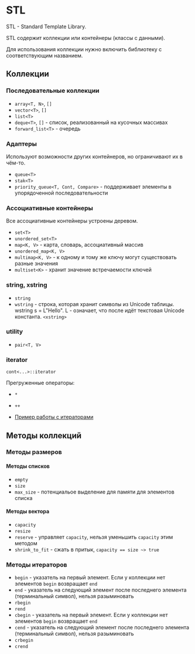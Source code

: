 # STL

STL - Standard Template Library.

STL содержит коллекции или контейнеры (классы с данными).

Для использования коллекции нужно включить библиотеку с
соответствующим названием.

## Коллекции

### Последовательные коллекции

- `array<T, N>`, `[]`
- `vector<T>`, `[]`
- `list<T>`
- `deque<T>`, `[]` - список, реализованный на кусочных массивах
- `forward_list<T>` - очередь

### Адаптеры

Используют возможности других контейнеров, но ограничивают их в
чём-то.

- `queue<T>`
- `stak<T>`
- `priority_queue<T, Cont, Compare>` - поддерживает элементы в
  упорядоченной последовательности

### Ассоциативные контейнеры

Все ассоциативные контейнеры устроены деревом.

- `set<T>`
- `unordered_set<T>`
- `map<K, V>` - карта, словарь, ассоциативный массив
- `unordered_map<K, V>`
- `multimap<K, V>` - к одному и тому же ключу могут существовать
  разные значения
- `multiset<K>` - хранит значение встречаемости ключей

### string, xstring

- `string`
- `wstring` - строка, которая хранит символы из Unicode
  таблицы. wstring s = L"Hello". L - означает, что после идёт
  текстовая Unicode константа. `<xstring>`

### utility

- `pair<T, V>`

### iterator

`cont<...>::iterator`

Прегруженные операторы:
- `*`
- `++`

- [Пример работы с итераторами](iteration.cpp)

## Методы коллекций

### Методы размеров

#### Методы списков

- `empty`
- `size`
- `max_size` - потенциальое выделение для памяти для элементов списка

#### Методы вектора

- `capacity`
- `resize`
- `reserve` - управляет `capacity`, нельзя уменьшить `capacity` этим методом
- `shrink_to_fit` - сжать в притык, `capacity == size ~> true`

### Методы итераторов

- `begin` - указатель на первый элемент. Если у коллекции нет элементов `begin` возвращает `end`
- `end` - указатель на следующий элемент после последнего элемента (терминальный символ), нельзя разыминовать
- `rbegin`
- `rend`
- `cbegin` - указатель на первый элемент. Если у коллекции нет элементов `begin` возвращает `end`
- `cend` - указатель на следующий элемент после последнего элемента (терминальный символ), нельзя разыминовать
- `crbegin`
- `crend`
